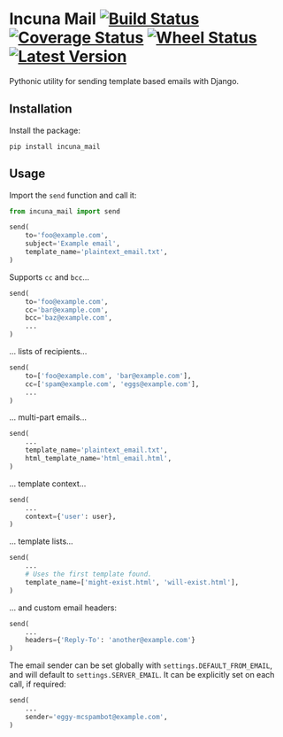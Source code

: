 # Incuna Mail  [![Build Status](https://travis-ci.org/incuna/incuna-mail.svg?branch=i5-add-tests)](https://travis-ci.org/incuna/incuna-mail)  [![Coverage Status](https://img.shields.io/coveralls/incuna/incuna-mail.svg)](https://coveralls.io/r/incuna/incuna-mail) [![Wheel Status](https://pypip.in/wheel/incuna-mail/badge.png)](https://pypi.python.org/pypi/incuna-mail/) [![Latest Version](https://pypip.in/version/incuna-mail/badge.png)](https://pypi.python.org/pypi/incuna-mail/)

Pythonic utility for sending template based emails with Django.

## Installation
Install the package:

    pip install incuna_mail


## Usage
Import the `send` function and call it:

```python
from incuna_mail import send

send(
    to='foo@example.com',
    subject='Example email',
    template_name='plaintext_email.txt',
)
```

Supports `cc` and `bcc`...

```python
send(
    to='foo@example.com',
    cc='bar@example.com',
    bcc='baz@example.com',
    ...
)
```

... lists of recipients...

```python
send(
    to=['foo@example.com', 'bar@example.com'],
    cc=['spam@example.com', 'eggs@example.com'],
    ...
)
```

... multi-part emails...

```python
send(
    ...
    template_name='plaintext_email.txt',
    html_template_name='html_email.html',
)
```

... template context...

```python
send(
    ...
    context={'user': user},
)
```

... template lists...

```python
send(
    ...
    # Uses the first template found.
    template_name=['might-exist.html', 'will-exist.html'],
)
```

... and custom email headers:

```python
send(
    ...
    headers={'Reply-To': 'another@example.com'}
)
```

The email sender can be set globally with `settings.DEFAULT_FROM_EMAIL`, and will default to `settings.SERVER_EMAIL`. It can be explicitly set on each call, if required:

```python
send(
    ...
    sender='eggy-mcspambot@example.com',
)
```

